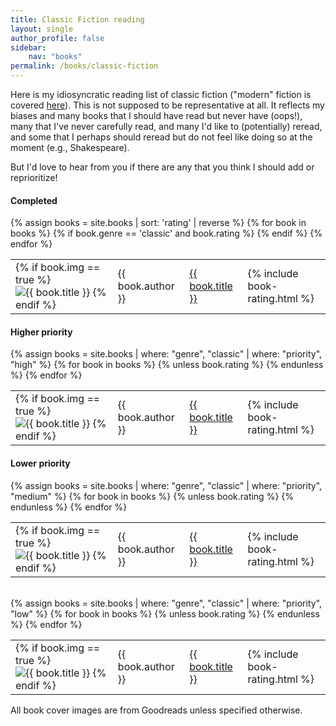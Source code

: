 ```yaml
---
title: Classic Fiction reading
layout: single
author_profile: false
sidebar:
    nav: "books"
permalink: /books/classic-fiction
---
```


Here is my idiosyncratic reading list of classic fiction ("modern" fiction is covered [here](/books/modern-fiction "Modern Fiction")). This is not supposed to be representative at all. It reflects my biases and many books that I should have read but never have (oops!), many that I've never carefully read, and many I'd like to (potentially) reread, and some that I perhaps should reread but do not feel like doing so at the moment (e.g., Shakespeare). 

But I'd love to hear from you if there are any that you think I should add or reprioritize!

#### Completed
<div>
    <table cellspacing="0">
        {% assign books = site.books | sort: 'rating' | reverse %}
        {% for book in books %}
            {% if book.genre == 'classic' and book.rating %}
            <tr>
                <td>{% if book.img == true %}
                    <img class="book-small-img" src="{{ site.url }}/assets/images/books/{{ book.slug }}-small.jpg" alt="{{ book.title }}" />
                    {% endif %}
                </td>
                <td>{{ book.author }}</td>
                <td><a href='{{ book.url }}'>{{ book.title }}</a></td>
                <td>{% include book-rating.html %}</td>
            </tr>
            {% endif %}
        {% endfor %}
    </table>
</div>

#### Higher priority
<div>
    <table cellspacing="0">
        {% assign books = site.books | where: "genre", "classic" | where: "priority", "high" %}
        {% for book in books %}
            {% unless book.rating %}
            <tr>
                <td>{% if book.img == true %}
                    <img class="book-small-img" src="{{ site.url }}/assets/images/books/{{ book.slug }}-small.jpg" alt="{{ book.title }}" />
                    {% endif %}
                </td>
                <td>{{ book.author }}</td>
                <td><a href='{{ book.url }}'>{{ book.title }}</a></td>
                <td>{% include book-rating.html %}</td>
            </tr>
            {% endunless %}
        {% endfor %}
    </table>
</div>

#### Lower priority
<div>
    <table cellspacing="0">
        {% assign books = site.books | where: "genre", "classic" | where: "priority", "medium" %}
        {% for book in books %}
            {% unless book.rating %}
            <tr>
                <td>{% if book.img == true %}
                    <img class="book-small-img" src="{{ site.url }}/assets/images/books/{{ book.slug }}-small.jpg" alt="{{ book.title }}" />
                    {% endif %}
                </td>
                <td>{{ book.author }}</td>
                <td><a href='{{ book.url }}'>{{ book.title }}</a></td>
                <td>{% include book-rating.html %}</td>
            </tr>
            {% endunless %}
        {% endfor %}
    </table>
</div>

<br>

<div>
    <table cellspacing="0">
        {% assign books = site.books | where: "genre", "classic" | where: "priority", "low" %}
        {% for book in books %}
            {% unless book.rating %}
            <tr>
                <td>{% if book.img == true %}
                    <img class="book-small-img" src="{{ site.url }}/assets/images/books/{{ book.slug }}-small.jpg" alt="{{ book.title }}" />
                    {% endif %}
                </td>
                <td>{{ book.author }}</td>
                <td><a href='{{ book.url }}'>{{ book.title }}</a></td>
                <td>{% include book-rating.html %}</td>
            </tr>
            {% endunless %}
        {% endfor %}
    </table>
</div>

<div class="page-bottom">
    <p>All book cover images are from Goodreads unless specified otherwise.</p>
</div>